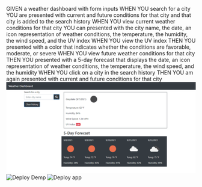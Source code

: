 GIVEN a weather dashboard with form inputs
WHEN YOU search for a city
YOU are presented with current and future conditions for that city and that city is added to the search history
WHEN YOU view current weather conditions for that city
YOU can presented with the city name, the date, an icon representation of weather conditions, the temperature, the humidity, the wind speed, and the UV index
WHEN YOU view the UV index
THEN YOU presented with a color that indicates whether the conditions are favorable, moderate, or severe
WHEN YOU view future weather conditions for that city
THEN YOU presented with a 5-day forecast that displays the date, an icon representation of weather conditions, the temperature, the wind speed, and the humidity
WHEN YOU click on a city in the search history
THEN YOU am again presented with current and future conditions for that city
![Screenshot](/asset/image/weather_dashboard.png) 
![Deploy Demp](https://jefferywojo98.github.io/Weather_Dashboard/)
![Deploy app](https://github.com/Jefferywojo98/Weather_Dashboard)